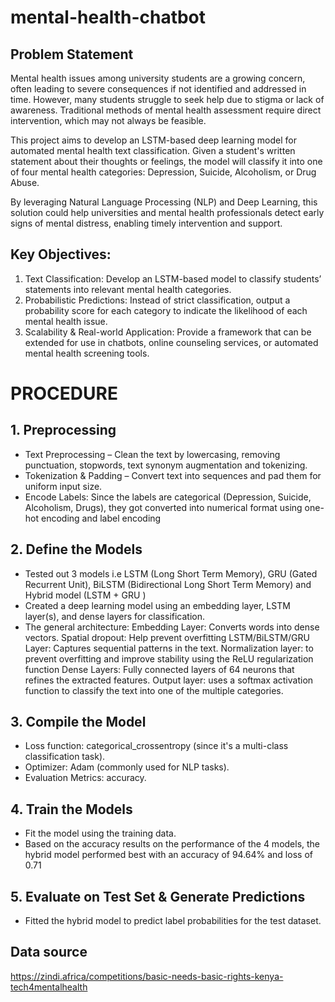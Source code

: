 # mental-health-chatbot
## Problem Statement
Mental health issues among university students are a growing concern, often leading to severe consequences if not identified and addressed in time. However, many students struggle to seek help due to stigma or lack of awareness. Traditional methods of mental health assessment require direct intervention, which may not always be feasible.

This project aims to develop an LSTM-based deep learning model for automated mental health text classification. Given a student's written statement about their thoughts or feelings, the model will classify it into one of four mental health categories: Depression, Suicide, Alcoholism, or Drug Abuse.

By leveraging Natural Language Processing (NLP) and Deep Learning, this solution could help universities and mental health professionals detect early signs of mental distress, enabling timely intervention and support.


## Key Objectives:
1. Text Classification: Develop an LSTM-based model to classify students’ statements into relevant mental health categories.
2. Probabilistic Predictions: Instead of strict classification, output a probability score for each category to indicate the likelihood of each mental health issue.
3. Scalability & Real-world Application: Provide a framework that can be extended for use in chatbots, online counseling services, or automated mental health screening tools.


# PROCEDURE
## 1. Preprocessing
- Text Preprocessing – Clean the text by lowercasing, removing punctuation, stopwords, text synonym augmentation and tokenizing.
- Tokenization & Padding – Convert text into sequences and pad them for uniform input size.
- Encode Labels: Since the labels are categorical (Depression, Suicide, Alcoholism, Drugs), they got converted into numerical format using one-hot encoding and label encoding

## 2. Define the Models
- Tested out 3 models i.e LSTM (Long Short Term Memory), GRU (Gated Recurrent Unit), BiLSTM (Bidirectional Long Short Term Memory) and Hybrid model (LSTM + GRU )
- Created a deep learning model using an embedding layer, LSTM layer(s), and dense layers for classification. 
- The general architecture:
Embedding Layer: Converts words into dense vectors.
Spatial dropout: Help prevent overfitting
LSTM/BiLSTM/GRU Layer: Captures sequential patterns in the text.
Normalization layer: to prevent overfitting and improve stability using the ReLU regularization function
Dense Layers: Fully connected layers of 64 neurons that refines the extracted features.
Output layer: uses a softmax activation function to classify the text into one of the multiple categories.

## 3. Compile the Model
- Loss function: categorical_crossentropy (since it's a multi-class classification task).
- Optimizer: Adam (commonly used for NLP tasks).
- Evaluation Metrics: accuracy.

## 4. Train the Models
- Fit the model using the training data.
- Based on the accuracy results on the performance of the 4 models, the hybrid model performed best with an accuracy of 94.64% and loss of 0.71

## 5. Evaluate on Test Set & Generate Predictions
- Fitted the hybrid model to predict label probabilities for the test dataset.


## Data source
https://zindi.africa/competitions/basic-needs-basic-rights-kenya-tech4mentalhealth